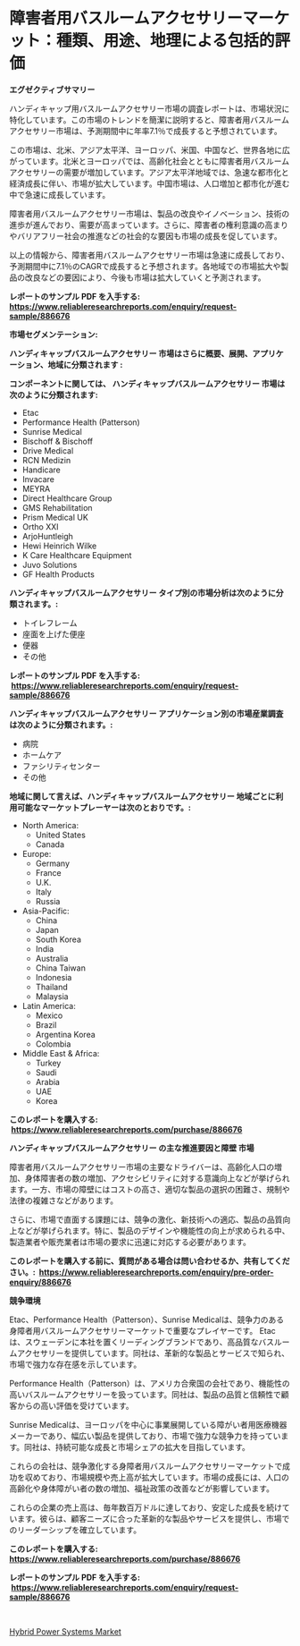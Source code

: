 <p><h1>障害者用バスルームアクセサリーマーケット：種類、用途、地理による包括的評価</h1></p><p><strong>エグゼクティブサマリー</strong></p>
<p><p>ハンディキャップ用バスルームアクセサリー市場の調査レポートは、市場状況に特化しています。この市場のトレンドを簡潔に説明すると、障害者用バスルームアクセサリー市場は、予測期間中に年率7.1％で成長すると予想されています。</p><p>この市場は、北米、アジア太平洋、ヨーロッパ、米国、中国など、世界各地に広がっています。北米とヨーロッパでは、高齢化社会とともに障害者用バスルームアクセサリーの需要が増加しています。アジア太平洋地域では、急速な都市化と経済成長に伴い、市場が拡大しています。中国市場は、人口増加と都市化が進む中で急速に成長しています。</p><p>障害者用バスルームアクセサリー市場は、製品の改良やイノベーション、技術の進歩が進んでおり、需要が高まっています。さらに、障害者の権利意識の高まりやバリアフリー社会の推進などの社会的な要因も市場の成長を促しています。</p><p>以上の情報から、障害者用バスルームアクセサリー市場は急速に成長しており、予測期間中に7.1％のCAGRで成長すると予想されます。各地域での市場拡大や製品の改良などの要因により、今後も市場は拡大していくと予測されます。</p></p>
<p><strong>レポートのサンプル PDF を入手する: <a href="https://www.reliableresearchreports.com/enquiry/request-sample/886676">https://www.reliableresearchreports.com/enquiry/request-sample/886676</a></strong></p>
<p><strong>市場セグメンテーション:</strong></p>
<p><strong> ハンディキャップバスルームアクセサリー 市場はさらに概要、展開、アプリケーション、地域に分類されます :</strong></p>
<p><strong>コンポーネントに関しては、 ハンディキャップバスルームアクセサリー 市場は次のように分類されます: &nbsp;</strong></p>
<p><ul><li>Etac</li><li>Performance Health (Patterson)</li><li>Sunrise Medical</li><li>Bischoff & Bischoff</li><li>Drive Medical</li><li>RCN Medizin</li><li>Handicare</li><li>Invacare</li><li>MEYRA</li><li>Direct Healthcare Group</li><li>GMS Rehabilitation</li><li>Prism Medical UK</li><li>Ortho XXI</li><li>ArjoHuntleigh</li><li>Hewi Heinrich Wilke</li><li>K Care Healthcare Equipment</li><li>Juvo Solutions</li><li>GF Health Products</li></ul></p>
<p><strong> ハンディキャップバスルームアクセサリー タイプ別の市場分析は次のように分類されます。:</strong></p>
<p><ul><li>トイレフレーム</li><li>座面を上げた便座</li><li>便器</li><li>その他</li></ul></p>
<p><strong>レポートのサンプル PDF を入手する: &nbsp;<a href="https://www.reliableresearchreports.com/enquiry/request-sample/886676">https://www.reliableresearchreports.com/enquiry/request-sample/886676</a></strong></p>
<p><strong> ハンディキャップバスルームアクセサリー アプリケーション別の市場産業調査は次のように分類されます。:</strong></p>
<p><ul><li>病院</li><li>ホームケア</li><li>ファシリティセンター</li><li>その他</li></ul></p>
<p><strong>地域に関して言えば、ハンディキャップバスルームアクセサリー 地域ごとに利用可能なマーケットプレーヤーは次のとおりです。:</strong></p>
<p><ul>
    <li>
        North America:
        <ul>
            <li>United States</li>
            <li>Canada</li>
        </ul>
    </li>
    <li>
        Europe:
        <ul>
            <li>Germany</li>
            <li>France</li>
            <li>U.K.</li>
            <li>Italy</li>
            <li>Russia</li>
        </ul>
    </li>
    <li>
        Asia-Pacific:
        <ul>
            <li>China</li>
            <li>Japan</li>
            <li>South Korea</li>
            <li>India</li>
            <li>Australia</li>
            <li>China Taiwan</li>
            <li>Indonesia</li>
            <li>Thailand</li>
            <li>Malaysia</li>
        </ul>
    </li>
    <li>
        Latin America:
        <ul>
            <li>Mexico</li>
            <li>Brazil</li>
            <li>Argentina Korea</li>
            <li>Colombia</li>
        </ul>
    </li>
    <li>
        Middle East & Africa:
        <ul>
            <li>Turkey</li>
            <li>Saudi</li>
            <li>Arabia</li>
            <li>UAE</li>
            <li>Korea</li>
        </ul>
    </li>
    </ul></p>
<p><strong>このレポートを購入する: &nbsp;<a href="https://www.reliableresearchreports.com/purchase/886676">https://www.reliableresearchreports.com/purchase/886676</a></strong></p>
<p><strong>ハンディキャップバスルームアクセサリー の主な推進要因と障壁 市場</strong></p>
<p><p>障害者用バスルームアクセサリー市場の主要なドライバーは、高齢化人口の増加、身体障害者の数の増加、アクセシビリティに対する意識向上などが挙げられます。一方、市場の障壁にはコストの高さ、適切な製品の選択の困難さ、規制や法律の複雑さなどがあります。</p><p>さらに、市場で直面する課題には、競争の激化、新技術への適応、製品の品質向上などが挙げられます。特に、製品のデザインや機能性の向上が求められる中、製造業者や販売業者は市場の要求に迅速に対応する必要があります。</p></p>
<p><strong>このレポートを購入する前に、質問がある場合は問い合わせるか、共有してください。:&nbsp; <a href="https://www.reliableresearchreports.com/enquiry/pre-order-enquiry/886676">https://www.reliableresearchreports.com/enquiry/pre-order-enquiry/886676</a></strong></p>
<p><strong>競争環境</strong></p>
<p><p>Etac、Performance Health（Patterson）、Sunrise Medicalは、競争力のある身障者用バスルームアクセサリーマーケットで重要なプレイヤーです。 Etacは、スウェーデンに本社を置くリーディングブランドであり、高品質なバスルームアクセサリーを提供しています。同社は、革新的な製品とサービスで知られ、市場で強力な存在感を示しています。</p><p>Performance Health（Patterson）は、アメリカ合衆国の会社であり、機能性の高いバスルームアクセサリーを扱っています。同社は、製品の品質と信頼性で顧客からの高い評価を受けています。</p><p>Sunrise Medicalは、ヨーロッパを中心に事業展開している障がい者用医療機器メーカーであり、幅広い製品を提供しており、市場で強力な競争力を持っています。同社は、持続可能な成長と市場シェアの拡大を目指しています。</p><p>これらの会社は、競争激化する身障者用バスルームアクセサリーマーケットで成功を収めており、市場規模や売上高が拡大しています。市場の成長には、人口の高齢化や身体障がい者の数の増加、福祉政策の改善などが影響しています。</p><p>これらの企業の売上高は、毎年数百万ドルに達しており、安定した成長を続けています。彼らは、顧客ニーズに合った革新的な製品やサービスを提供し、市場でのリーダーシップを確立しています。</p></p>
<p><strong>このレポートを購入する: &nbsp; <a href="https://www.reliableresearchreports.com/purchase/886676">https://www.reliableresearchreports.com/purchase/886676</a></strong></p>
<p><strong>レポートのサンプル PDF を入手する: &nbsp;<a href="https://www.reliableresearchreports.com/enquiry/request-sample/886676">https://www.reliableresearchreports.com/enquiry/request-sample/886676</a></strong><strong></strong></p>
<p>&nbsp;</p>
<p><p><a href="https://github.com/Alonsoolds3wq1d81czn8rbol/Market-Research-Report-List-1/blob/main/hybrid-power-systems-market.md">Hybrid Power Systems Market</a></p></p>